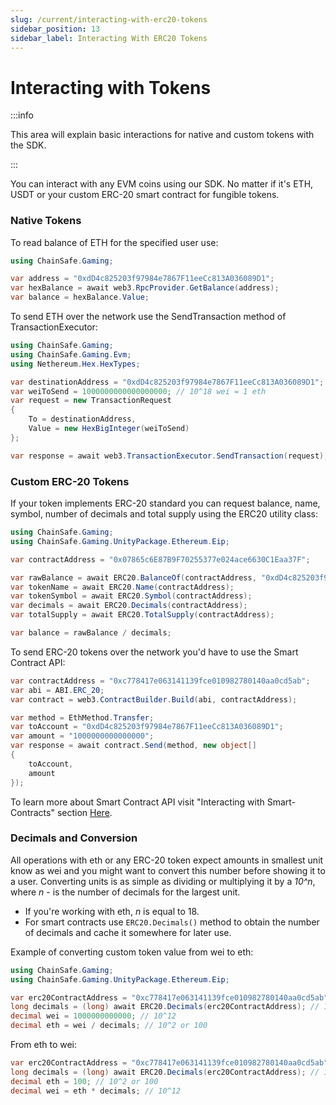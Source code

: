 ```yaml
---
slug: /current/interacting-with-erc20-tokens
sidebar_position: 13
sidebar_label: Interacting With ERC20 Tokens
---
```



# Interacting with Tokens

:::info

This area will explain basic interactions for native and custom tokens with the SDK.

:::

You can interact with any EVM coins using our SDK. No matter if it's ETH,
USDT or your custom ERC-20 smart contract for fungible tokens.

### Native Tokens

To read balance of ETH for the specified user use:

```csharp
using ChainSafe.Gaming;

var address = "0xdD4c825203f97984e7867F11eeCc813A036089D1";
var hexBalance = await web3.RpcProvider.GetBalance(address);
var balance = hexBalance.Value;
```

To send ETH over the network use the SendTransaction method of TransactionExecutor:

```csharp
using ChainSafe.Gaming;
using ChainSafe.Gaming.Evm;
using Nethereum.Hex.HexTypes;

var destinationAddress = "0xdD4c825203f97984e7867F11eeCc813A036089D1";
var weiToSend = 1000000000000000000; // 10^18 wei = 1 eth
var request = new TransactionRequest
{
    To = destinationAddress,
    Value = new HexBigInteger(weiToSend)
};

var response = await web3.TransactionExecutor.SendTransaction(request);
```

### Custom ERC-20 Tokens

If your token implements ERC-20 standard you can request balance, name, symbol,
number of decimals and total supply using the ERC20 utility class:

```csharp
using ChainSafe.Gaming;
using ChainSafe.Gaming.UnityPackage.Ethereum.Eip;

var contractAddress = "0x07865c6E87B9F70255377e024ace6630C1Eaa37F";

var rawBalance = await ERC20.BalanceOf(contractAddress, "0xdD4c825203f97984e7867F11eeCc813A036089D1");
var tokenName = await ERC20.Name(contractAddress);
var tokenSymbol = await ERC20.Symbol(contractAddress);
var decimals = await ERC20.Decimals(contractAddress);
var totalSupply = await ERC20.TotalSupply(contractAddress);

var balance = rawBalance / decimals;
```

To send ERC-20 tokens over the network you'd have to use the Smart Contract API:

```csharp
var contractAddress = "0xc778417e063141139fce010982780140aa0cd5ab";
var abi = ABI.ERC_20;
var contract = web3.ContractBuilder.Build(abi, contractAddress);

var method = EthMethod.Transfer;
var toAccount = "0xdD4c825203f97984e7867F11eeCc813A036089D1";
var amount = "1000000000000000";
var response = await contract.Send(method, new object[]
{
    toAccount,
    amount
});
```

To learn more about Smart Contract API visit "Interacting with Smart-Contracts" section [Here](https://docs.gaming.chainsafe.io/interacting-with-smart-contracts/).

### Decimals and Conversion

All operations with eth or any ERC-20 token expect amounts in smallest unit know as wei and you might want to convert this
number before showing it to a user. Converting units is as simple as dividing or multiplying it by a _10^n_,
where _n_ - is the number of decimals for the largest unit.

- If you're working with eth, _n_ is equal to 18.
- For smart contracts use `ERC20.Decimals()` method to obtain
the number of decimals and cache it somewhere for later use.

Example of converting custom token value from wei to eth:

```csharp
using ChainSafe.Gaming;
using ChainSafe.Gaming.UnityPackage.Ethereum.Eip;

var erc20ContractAddress = "0xc778417e063141139fce010982780140aa0cd5ab";
long decimals = (long) await ERC20.Decimals(erc20ContractAddress); // 10^10
decimal wei = 1000000000000; // 10^12
decimal eth = wei / decimals; // 10^2 or 100
```

From eth to wei:

```csharp
var erc20ContractAddress = "0xc778417e063141139fce010982780140aa0cd5ab";
long decimals = (long) await ERC20.Decimals(erc20ContractAddress); // 10^10
decimal eth = 100; // 10^2 or 100
decimal wei = eth * decimals; // 10^12
```

